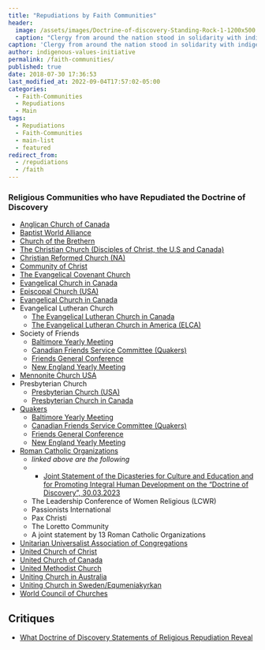 ```yaml
---
title: "Repudiations by Faith Communities"
header:
  image: /assets/images/Doctrine-of-discovery-Standing-Rock-1-1200x500.jpg
  caption: "Clergy from around the nation stood in solidarity with indigenous nations at Standing Rock Nov. 3. [(**Photo/Ellin Jimmerson**)](https://baptistnews.com/article/clergy-repudiate-doctrine-of-discovery-as-hundreds-support-indigenous-rights-at-standing-rock/)"
caption: 'Clergy from around the nation stood in solidarity with indigenous nations at Standing Rock Nov. 3. Photo/Ellin Jimmerson.'
author: indigenous-values-initiative
permalink: /faith-communities/
published: true
date: 2018-07-30 17:36:53
last_modified_at: 2022-09-04T17:57:02-05:00
categories:
  - Faith-Communities
  - Repudiations
  - Main
tags:
  - Repudiations
  - Faith-Communities
  - main-list
  - featured
redirect_from:
  - /repudiations
  - /faith
---
```

### Religious Communities who have Repudiated the Doctrine of Discovery

*   [Anglican Church of Canada](/anglican-church-of-canada-repudiates-the-doctrine-of-discovery/)
*   [Baptist World Alliance](/repudiations/faith-communities/baptist-world-alliance/)
*   [Church of the Brethern](/repudiations/faith-communities/church-brethren/)
*   [The Christian Church (Disciples of Christ, the U.S and Canada)](/the-christian-church-disciples-of-christ-the-u-s-and-canada/)
*   [Christian Reformed Church (NA)](/repudiations/faith-communities/christian-reformed-church/)
*   [Community of Christ](/repudiations/faith-communities/community-of-christ/)
*   [The Evangelical Covenant Church](/repudiations/faith-communities/evangelical-covenant-church-repuidates/)
*   [Evangelical Church in Canada](/repudiations/faith-communities/evangelical-church-canada/)
*   [Episcopal Church (USA)](/the-episcopal-church-usa/)
*   [Evangelical Church in Canada](/repudiations/faith-communities/evangelical-church-canada/)
*   Evangelical Lutheran Church
    *   [The Evangelical Lutheran Church in Canada](#)
    *   [The Evangelical Lutheran Church in America (ELCA)](/elca/)
*   Society of Friends
    * [Baltimore Yearly Meeting](/repudiations/faith-communities/bym/)
    * [Canadian Friends Service Committee (Quakers)](/repudiations/faith-communities/canadian-quakers/)
    * [Friends General Conference](/friends-general-conference/)
    * [New England Yearly Meeting](/blog/neym-quaker-indian-boarding-schools-findings/)
*   [Mennonite Church USA](/repudiations/faith-communities/mennonite-usa/)
*   Presbyterian Church
    *   [Presbyterian Church (USA)](/presbyterian-church-usa-repudiates-the-doctrine-of-discovery/)
    *   [Presbyterian Church in Canada](/repudiations/faith-communities/presbyterians-canada/)
*   [Quakers](/repudiations/faith-communities/quakers/)
    * [Baltimore Yearly Meeting](/repudiations/faith-communities/bym/)
    * [Canadian Friends Service Committee (Quakers)](/repudiations/faith-communities/canadian-quakers/)
    * [Friends General Conference](/friends-general-conference/)
    * [New England Yearly Meeting](/blog/neym-quaker-indian-boarding-schools-findings/)
*   [Roman Catholic Organizations](/roman-catholic-organizations-repudiate-the-doctrine-of-discovery/)
    * _linked above are the following_
    * * [Joint Statement of the Dicasteries for Culture and Education and for Promoting Integral Human Development on the “Doctrine of Discovery”, 30.03.2023](https://press.vatican.va/content/salastampa/it/bollettino/pubblico/2023/03/30/0238/00515.html)
    * The Leadership Conference of Women Religious (LCWR)
    * Passionists International
    * Pax Christi
    * The Loretto Community
    * A joint statement by 13 Roman Catholic Organizations
*   [Unitarian Universalist Association of Congregations](/unitarian-universalist-association-of-congregations/)
*   [United Church of Christ](/united-church-of-christ/)
*   [United Church of Canada](/united-church-of-canada-repudiates-the-doctrine-of-discovery/)
*   [United Methodist Church](/united-methodist-church/)
*   [Uniting Church in Australia](/repudiations/faith-communities/uniting-church-in-australia/)
*   [Uniting Church in Sweden/Equmeniakyrkan](/sweden/)
*   [World Council of Churches](/world-council-of-churches/)

## Critiques
* [What Doctrine of Discovery Statements of Religious Repudiation Reveal](/blog/what-repudiations-reveal/)